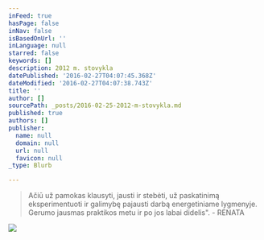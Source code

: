 ```yaml
---
inFeed: true
hasPage: false
inNav: false
isBasedOnUrl: ''
inLanguage: null
starred: false
keywords: []
description: 2012 m. stovykla
datePublished: '2016-02-27T04:07:45.368Z'
dateModified: '2016-02-27T04:07:38.743Z'
title: ''
author: []
sourcePath: _posts/2016-02-25-2012-m-stovykla.md
published: true
authors: []
publisher:
  name: null
  domain: null
  url: null
  favicon: null
_type: Blurb

---
```

> Ačiū už pamokas klausyti, jausti ir stebėti, už paskatinimą eksperimentuoti ir galimybę pajausti darbą energetiniame lygmenyje. Gerumo jausmas praktikos metu ir po jos labai didelis". - RENATA

![](https://s3-us-west-2.amazonaws.com/the-grid-img/p/76dd38620dcf39a99b0b21539e6d958c911ed9ab.jpg)